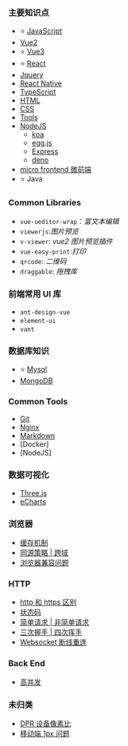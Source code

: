 ### 主要知识点

- ⭐️ [JavaScript](./JavaScript/index.md)
- [Vue2](./Vue2/index.md)
- ⭐️ [Vue3](./Vue3/index.md)
- ⭐️ [React](./React/index.md)
- [Jquery]()
- [React Native]()
- [TypeScript](./TypeScript/index.md)
- [HTML](./HTML/index.md)
- [CSS](./CSS/index.md)
- [Tools](./Tools/index.md)
- [NodeJS](./NodeJS/index.md)
  - [koa]()
  - [egg.js]()
  - [Express](./NodeJS/express/index.md)
  - [deno]()
- [micro frontend 微前端](./MicroFrontend/index.md)
- ⭐️ Java 

### Common Libraries

- `vue-ueditor-wrap`：_富文本编辑_
- `viewerjs`:_图片预览_
- `v-viewer`: _vue2 图片预览插件_
- `vue-easy-print`:_打印_
- `qrcode`: _二维码_
- `draggable`: _拖拽库_

### 前端常用 UI 库

- `ant-design-vue`
- `element-ui`
- `vant`

### 数据库知识

- ⭐️ [Mysql](./Databases/mysql.md)
- [MongoDB]()

### Common Tools

- [Git](./Commands/Git.md)
- [Nginx](./Commands/Nginx/index.md)
- [Markdown](./Tools/markdown/index.md)
- [Docker]
- [NodeJS]

### 数据可视化

- [Three.js]()
- [eCharts]()

### 浏览器

- [缓存机制]()
- [同源策略 | 跨域](./Browsers/cors/index.md)
- [浏览器兼容问题]()

### HTTP

- [http 和 https 区别]()
- [状态码]()
- [简单请求 | 非简单请求]()
- [三次握手 | 四次挥手]()
- [Websocket 断线重连]()

### Back End

- [高并发]()

### 未归类

- [DPR 设备像素比]()
- [移动端 1px 问题]()
